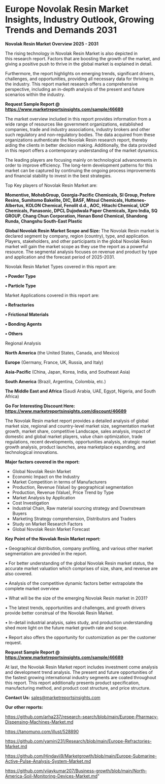 # Europe Novolak Resin Market Insights, Industry Outlook, Growing Trends and Demands 2031

<Strong> Novolak Resin Market Overview 2025 - 2031</strong>

The rising technology in Novolak Resin Market is also depicted in this research report. Factors that are boosting the growth of the market, and giving a positive push to thrive in the global market is explained in detail.

Furthermore, the report highlights on emerging trends, significant drivers, challenges, and opportunities, providing all necessary data for thriving in the industry. This report market research offers a comprehensive perspective, including an in-depth analysis of the present and future scenarios within the industry.

<strong>Request Sample Report @ <a href=https://www.marketreportsinsights.com/sample/46689>https://www.marketreportsinsights.com/sample/46689</a></strong>

The market overview included in this report provides information from a wide range of resources like government organizations, established companies, trade and industry associations, industry brokers and other such regulatory and non-regulatory bodies. The data acquired from these organizations authenticate the Novolak Resin research report, thereby aiding the clients in better decision making. Additionally, the data provided in this report offers a contemporary understanding of the market dynamics.

The leading players are focusing mainly on technological advancements in order to improve efficiency. The long-term development patterns for this market can be captured by continuing the ongoing process improvements and financial stability to invest in the best strategies.

Top Key players of Novolak Resin Market are:

<strong>Momentive, MohebGroup, Georgia-Pacific Chemicals, SI Group, Prefere Resins, Sumitomo Bakelite, DIC, BASF, Mitsui Chemicals, Huttenes-Albertus, KOLON Chemical, Fenolit d.d., AOC, Hitachi Chemical, UCP Chemicals, Panasonic, DPCL Dujodwala Paper Chemicals, Xpro India, SQ GROUP, Chang Chun Corporation, Henan Bond Chemical, Shandong Runda, Changshu South-East Plastic</strong>

<strong><b>Global Novolak Resin Market Scope and Size:</b></strong>
The Novolak Resin market is declared segment by company, region (country), type, and application. Players, stakeholders, and other participants in the global Novolak Resin market will gain the market scope as they use the report as a powerful resource. The segmental analysis focuses on revenue and product by type and application and the forecast period of 2025-2031.

Novolak Resin Market Types covered in this report are:

<strong>•  Powder Type

•  Particle Type</strong>

Market Applications covered in this report are:

<strong>•  Refractories

•  Frictional Materials

•  Bonding Agents

•  Others</strong> 

Regional Analysis

<strong>North America</strong> (the United States, Canada, and Mexico)

<strong>Europe</strong> (Germany, France, UK, Russia, and Italy)

<strong>Asia-Pacific</strong> (China, Japan, Korea, India, and Southeast Asia)

<strong>South America</strong> (Brazil, Argentina, Colombia, etc.)

<strong>The Middle East and Africa</strong> (Saudi Arabia, UAE, Egypt, Nigeria, and South Africa)

<strong>Go For Interesting Discount Here: <a href=https://www.marketreportsinsights.com/discount/46689>https://www.marketreportsinsights.com/discount/46689</a></strong>

The Novolak Resin market report provides a detailed analysis of global market size, regional and country-level market size, segmentation market growth, market share, competitive Landscape, sales analysis, impact of domestic and global market players, value chain optimization, trade regulations, recent developments, opportunities analysis, strategic market growth analysis, product launches, area marketplace expanding, and technological innovations.

<strong><b>Major factors covered in the report:</b></strong>
<ul>
  <li>Global Novolak Resin Market </li>
  <li>Economic Impact on the Industry</li>
  <li>Market Competition in terms of Manufacturers</li>
  <li>Production, Revenue (Value) by geographical segmentation</li>
  <li>Production, Revenue (Value), Price Trend by Type</li>
  <li>Market Analysis by Application</li>
  <li>Cost Investigation</li>
  <li>Industrial Chain, Raw material sourcing strategy and Downstream Buyers</li>
  <li>Marketing Strategy comprehension, Distributors and Traders</li>
  <li>Study on Market Research Factors</li>
  <li>Global Novolak Resin Market Forecast</li>
</ul>

<strong><b>Key Point of the Novolak Resin Market report:</b></strong>

• Geographical distribution, company profiling, and various other market segmentation are provided in the report.

• For better understanding of the global Novolak Resin market status, the accurate market valuation which comprises of size, share, and revenue are also covered.

• Analysis of the competitive dynamic factors better extrapolate the complete market overview

• What will be the size of the emerging Novolak Resin market in 2031?

• The latest trends, opportunities and challenges, and growth drivers provide better construal of the Novolak Resin Market.

• In-detail industrial analysis, sales study, and production understanding shed more light on the future market growth rate and scope.

• Report also offers the opportunity for customization as per the customer request.

<strong>Request Sample Report @ <a href=https://www.marketreportsinsights.com/sample/46689>https://www.marketreportsinsights.com/sample/46689</a></strong>

At last, the Novolak Resin Market report includes investment come analysis and development trend analysis. The present and future opportunities of the fastest growing international industry segments are coated throughout this report. This report additionally presents product specification, manufacturing method, and product cost structure, and price structure.

<strong>Contact Us:</strong>
sales@marketreportsinsights.com

<strong>Our other reports:</strong>

<a href=https://github.com/arha237/research-search/blob/main/Europe-Pharmacy-Dispensing-Machines-Market.md>https://github.com/arha237/research-search/blob/main/Europe-Pharmacy-Dispensing-Machines-Market.md</a>

<a href=https://tanomuno.com/illust/528890>https://tanomuno.com/illust/528890</a>

<a href=https://github.com/yamini231/Research/blob/main/Europe-Refractories-Market.md>https://github.com/yamini231/Research/blob/main/Europe-Refractories-Market.md</a>

<a href=https://github.com/Hindavii9/Marketgrowth/blob/main/Europe-Submarine-Active-Pulse-Analysis-System-Market.md>https://github.com/Hindavii9/Marketgrowth/blob/main/Europe-Submarine-Active-Pulse-Analysis-System-Market.md</a>

<a href=https://github.com/vijaykumar207/Business-growth/blob/main/North-America-Soil-Monitoring-Devices-Market.md>https://github.com/vijaykumar207/Business-growth/blob/main/North-America-Soil-Monitoring-Devices-Market.md</a>"
